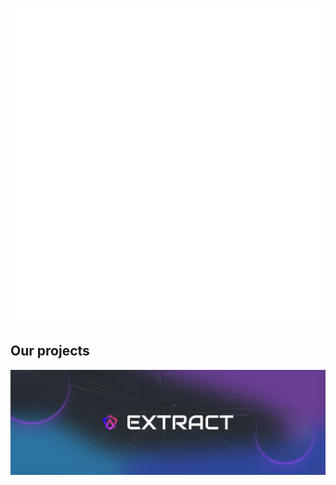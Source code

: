 ![TCCLabs Logo](https://github.com/TCCLabs/branding/blob/main/assets/1_1_tcclabs.png)

## Our projects

![Extract Logo Wide Background](https://github.com/TCCLabs/branding/blob/main/assets/3_1_extractwideb.png)
